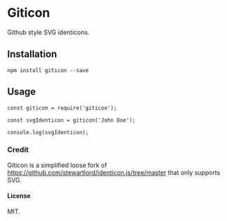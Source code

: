 # Giticon
Github style SVG identicons.

## Installation
```
npm install giticon --save
```

## Usage
```
const giticon = require('giticon');

const svgIdenticon = giticon('John Doe');

console.log(svgIdenticon);
```

### Credit
Giticon is a simplified loose fork of https://github.com/stewartlord/identicon.js/tree/master
that only supports SVG.

#### License
MIT.
